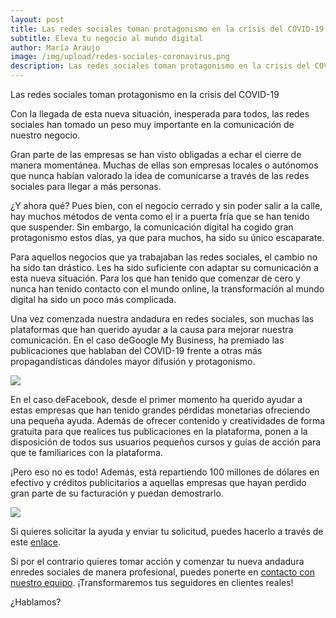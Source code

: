 ```yaml
---
layout: post
title: Las redes sociales toman protagonismo en la crisis del COVID-19
subtitle: Eleva tu negocio al mundo digital
author: María Araujo
image: /img/upload/redes-sociales-coronavirus.png
description: Las redes sociales toman protagonismo en la crisis del COVID-19
---
```

Las redes sociales toman protagonismo en la crisis del COVID-19

Con la llegada de esta nueva situación, inesperada para todos, las redes sociales han tomado un peso muy importante en la comunicación de nuestro negocio.

Gran parte de las empresas se han visto obligadas a echar el cierre de manera momentánea. Muchas de ellas son empresas locales o autónomos que nunca habían valorado la idea de comunicarse a través de las redes sociales para llegar a más personas.

¿Y ahora qué? Pues bien, con el negocio cerrado y sin poder salir a la calle, hay muchos métodos de venta como el ir a puerta fría que se han tenido que suspender. Sin embargo, la comunicación digital ha cogido gran protagonismo estos días, ya que para muchos, ha sido su único escaparate.

Para aquellos negocios que ya trabajaban las redes sociales, el cambio no ha sido tan drástico. Les ha sido suficiente con adaptar su comunicación a esta nueva situación. Para los que han tenido que comenzar de cero y nunca han tenido contacto con el mundo online, la transformación al mundo digital ha sido un poco más complicada.

Una vez comenzada nuestra andadura en redes sociales, son muchas las plataformas que han querido ayudar a la causa para mejorar nuestra comunicación. En el caso deGoogle My Business, ha premiado las publicaciones que hablaban del COVID-19 frente a otras más propagandísticas dándoles mayor difusión y protagonismo.

![](https://lh6.googleusercontent.com/DkGhvyhyJ9rP2TBv2qvdDYQD4seEQOKeUajUfebmooKfUUx1R5QFqfNbW9YT_6c69pNioc_mQxLHXufumCbsPghHpH8Iyg8kXaXI4YpUPfBMpPwhy8UoZ_uKRt9TRgDr54-X0oJI)

En el caso deFacebook, desde el primer momento ha querido ayudar a estas empresas que han tenido grandes pérdidas monetarias ofreciendo una pequeña ayuda. Además de ofrecer contenido y creatividades de forma gratuita para que realices tus publicaciones en la plataforma, ponen a la disposición de todos sus usuarios pequeños cursos y guías de acción para que te familiarices con la plataforma.

¡Pero eso no es todo! Además, está repartiendo 100 millones de dólares en efectivo y créditos publicitarios a aquellas empresas que hayan perdido gran parte de su facturación y puedan demostrarlo.

![](https://lh6.googleusercontent.com/f95IKWLeIw5Z1XSUIGpfcsk15Oq1Fcp01c4KFWKV7WFcj8vKRNW-5RxIdeVzvn8PO_dGps7clYXVoqMRkgnuMt-xVmXDrnqpdWOUbpfkafx3HdPyX0bqa5wjJhmYd8PYepKiX0Lg)

Si quieres solicitar la ayuda y enviar tu solicitud, puedes hacerlo a través de este [enlace](https://www.facebook.com/business/boost/grants#).

Si por el contrario quieres tomar acción y comenzar tu nueva andadura enredes sociales de manera profesional, puedes ponerte en [contacto con nuestro equipo](https://supertu.es/contact). ¡Transformaremos tus seguidores en clientes reales!

¿Hablamos?